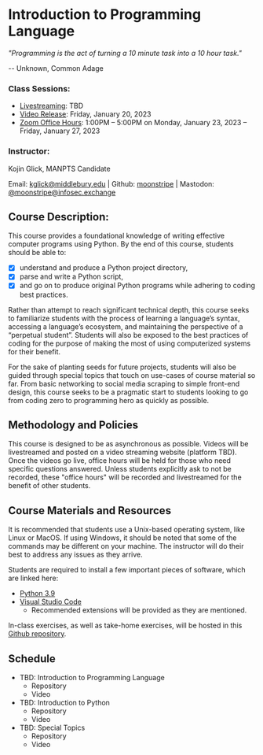 # Introduction to Programming Language

*"Programming is the act of turning a 10 minute task into a 10 hour task."*

-- Unknown, Common Adage

### Class Sessions:
- [Livestreaming](https://www.twitch.tv/moonstripestream): TBD
- [Video Release](https://www.youtube.com/CTECMIIS): Friday, January 20, 2023
- [Zoom Office Hours](https://middlebury.zoom.us/j/8424697123?pwd=VWJlbndkWVdNc1hZQ3pERFF2YzJEZz09): 1:00PM – 5:00PM on Monday, January 23, 2023 – Friday, January 27, 2023

### Instructor:
Kojin Glick, MANPTS Candidate

Email: [kglick@middlebury.edu](mailto:kglick@middlebury.edu) | Github: [moonstripe](https://github.com/moonstripe) | Mastodon: [@moonstripe@infosec.exchange](https://infosec.exchange/@moonstripe)

## Course Description:

This course provides a foundational knowledge of writing effective computer programs using Python. By the end of this course, students should be able to:
- [x] understand and produce a Python project directory, 
- [x] parse and write a Python script, 
- [x] and go on to produce original Python programs while adhering to coding best practices.

Rather than attempt to reach significant technical depth, this course seeks to familiarize students with the process of learning a language’s syntax, accessing a language’s ecosystem, and maintaining the perspective of a “perpetual student”. Students will also be exposed to the best practices of coding for the purpose of making the most of using computerized systems for their benefit.

For the sake of planting seeds for future projects, students will also be guided through special topics that touch on use-cases of course material so far. From basic networking to social media scraping to simple front-end design, this course seeks to be a pragmatic start to students looking to go from coding zero to programming hero as quickly as possible. 

## Methodology and Policies

This course is designed to be as asynchronous as possible. Videos will be livestreamed and posted on a video streaming website (platform TBD). Once the videos go live, office hours will be held for those who need specific questions answered. Unless students explicitly ask to not be recorded, these "office hours" will be recorded and livestreamed for the benefit of other students.

## Course Materials and Resources

It is recommended that students use a Unix-based operating system, like Linux or MacOS. If using Windows, it should be noted that some of the commands may be different on your machine. The instructor will do their best to address any issues as they arrive.

Students are required to install a few important pieces of software, which are linked here:

- [Python 3.9](https://www.python.org/downloads/)
- [Visual Studio Code](https://code.visualstudio.com/download)
  - Recommended extensions will be provided as they are mentioned.

In-class exercises, as well as take-home exercises, will be hosted in this [Github repository](TODO_include_github). 



## Schedule

- TBD: Introduction to Programming Language
  - Repository
  - Video
- TBD: Introduction to Python
  - Repository
  - Video
- TBD: Special Topics
  - Repository
  - Video